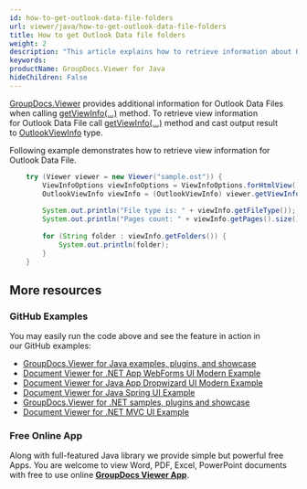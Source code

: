 ```yaml
---
id: how-to-get-outlook-data-file-folders
url: viewer/java/how-to-get-outlook-data-file-folders
title: How to get Outlook Data file folders
weight: 2
description: "This article explains how to retrieve information about Outlook Data File with GroupDocs.Viewer within your Java applications."
keywords: 
productName: GroupDocs.Viewer for Java
hideChildren: False
---
```

[GroupDocs.Viewer](https://products.groupdocs.com/viewer) provides additional information for Outlook Data Files when calling [getViewInfo(...)](https://apireference.groupdocs.com/viewer/java/com.groupdocs.viewer/Viewer#getViewInfo(com.groupdocs.viewer.options.ViewInfoOptions)) method. To retrieve view information for Outlook Data File call [getViewInfo(...)](https://apireference.groupdocs.com/viewer/java/com.groupdocs.viewer/Viewer#getViewInfo(com.groupdocs.viewer.options.ViewInfoOptions)) method and cast output result to [OutlookViewInfo](https://apireference.groupdocs.com/viewer/java/com.groupdocs.viewer.results/OutlookViewInfo) type.

Following example demonstrates how to retrieve view information for Outlook Data File.

```java
    try (Viewer viewer = new Viewer("sample.ost")) {
        ViewInfoOptions viewInfoOptions = ViewInfoOptions.forHtmlView();
        OutlookViewInfo viewInfo = (OutlookViewInfo) viewer.getViewInfo(viewInfoOptions);
    
        System.out.println("File type is: " + viewInfo.getFileType());
        System.out.println("Pages count: " + viewInfo.getPages().size());
    
        for (String folder : viewInfo.getFolders()) {
            System.out.println(folder);
        }
    }
```

## More resources
### GitHub Examples
You may easily run the code above and see the feature in action in our GitHub examples:
*   [GroupDocs.Viewer for Java examples, plugins, and showcase](https://github.com/groupdocs-viewer/GroupDocs.Viewer-for-Java)
*   [Document Viewer for .NET App WebForms UI Modern Example](https://github.com/groupdocs-viewer/GroupDocs.Viewer-for-.NET-WebForms)    
*   [Document Viewer for Java App Dropwizard UI Modern Example](https://github.com/groupdocs-viewer/GroupDocs.Viewer-for-Java-Dropwizard)    
*   [Document Viewer for Java Spring UI Example](https://github.com/groupdocs-viewer/GroupDocs.Viewer-for-Java-Spring)
*   [GroupDocs.Viewer for .NET samples, plugins and showcase](https://github.com/groupdocs-viewer/GroupDocs.Viewer-for-.NET)
*   [Document Viewer for .NET MVC UI Example](https://github.com/groupdocs-viewer/GroupDocs.Viewer-for-Java-MVC)     

### Free Online App
Along with full-featured Java library we provide simple but powerful free Apps.
You are welcome to view Word, PDF, Excel, PowerPoint documents with free to use online **[GroupDocs Viewer App](https://products.groupdocs.app/viewer)**.